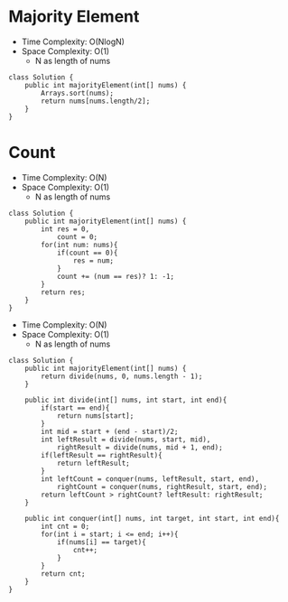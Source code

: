 # Majority Element

- Time Complexity: O(NlogN)
- Space Complexity: O(1)
  - N as length of nums

```
class Solution {
    public int majorityElement(int[] nums) {
        Arrays.sort(nums);
        return nums[nums.length/2];
    }
}
```

# Count

- Time Complexity: O(N)
- Space Complexity: O(1)
  - N as length of nums

```
class Solution {
    public int majorityElement(int[] nums) {
        int res = 0,
            count = 0;
        for(int num: nums){
            if(count == 0){
                res = num;
            }
            count += (num == res)? 1: -1;
        }
        return res;
    }
}
```

- Time Complexity: O(N)
- Space Complexity: O(1)
  - N as length of nums

```
class Solution {
    public int majorityElement(int[] nums) {
        return divide(nums, 0, nums.length - 1);
    }

    public int divide(int[] nums, int start, int end){
        if(start == end){
            return nums[start];
        }
        int mid = start + (end - start)/2;
        int leftResult = divide(nums, start, mid),
            rightResult = divide(nums, mid + 1, end);
        if(leftResult == rightResult){
            return leftResult;
        }
        int leftCount = conquer(nums, leftResult, start, end),
            rightCount = conquer(nums, rightResult, start, end);
        return leftCount > rightCount? leftResult: rightResult;
    }

    public int conquer(int[] nums, int target, int start, int end){
        int cnt = 0;
        for(int i = start; i <= end; i++){
            if(nums[i] == target){
                cnt++;
            }
        }
        return cnt;
    }
}
```
